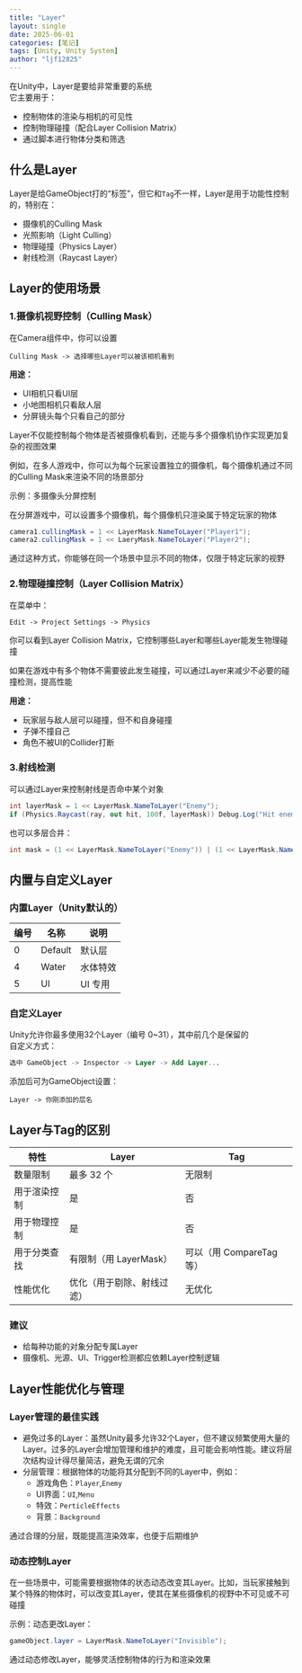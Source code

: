 ```yaml
---
title: "Layer"
layout: single
date: 2025-06-01
categories: [笔记]
tags: [Unity, Unity System]
author: "ljf12825"
---
```

在Unity中，Layer是要给非常重要的系统  
它主要用于：
- 控制物体的渲染与相机的可见性
- 控制物理碰撞（配合Layer Collision Matrix）
- 通过脚本进行物体分类和筛选

## 什么是Layer

Layer是给GameObject打的“标签”，但它和`Tag`不一样，Layer是用于功能性控制的，特别在：
- 摄像机的Culling Mask
- 光照影响（Light Culling）
- 物理碰撞（Physics Layer）
- 射线检测（Raycast Layer）

## Layer的使用场景
### 1.摄像机视野控制（Culling Mask）
在Camera组件中，你可以设置

```text
Culling Mask -> 选择哪些Layer可以被该相机看到
```

**用途：**
- UI相机只看UI层
- 小地图相机只看敌人层
- 分屏镜头每个只看自己的部分

Layer不仅能控制每个物体是否被摄像机看到，还能与多个摄像机协作实现更加复杂的视图效果

例如，在多人游戏中，你可以为每个玩家设置独立的摄像机，每个摄像机通过不同的Culling Mask来渲染不同的场景部分

示例：多摄像头分屏控制

在分屏游戏中，可以设置多个摄像机，每个摄像机只渲染属于特定玩家的物体
```cs
camera1.cullingMask = 1 << LayerMask.NameToLayer("Player1");
camera2.cullingMask = 1 << LaeryMask.NameToLayer("Player2");
```
通过这种方式，你能够在同一个场景中显示不同的物体，仅限于特定玩家的视野



### 2.物理碰撞控制（Layer Collision Matrix）
在菜单中：

```nginx
Edit -> Project Settings -> Physics
```

你可以看到Layer Collision Matrix，它控制哪些Layer和哪些Layer能发生物理碰撞

如果在游戏中有多个物体不需要彼此发生碰撞，可以通过Layer来减少不必要的碰撞检测，提高性能

**用途：**
- 玩家层与敌人层可以碰撞，但不和自身碰撞
- 子弹不撞自己
- 角色不被UI的Collider打断

### 3.射线检测
可以通过Layer来控制射线是否命中某个对象

```csharp
int layerMask = 1 << LayerMask.NameToLayer("Enemy");
if (Physics.Raycast(ray, out hit, 100f, layerMask)) Debug.Log("Hit enemy");
```

也可以多层合并：
```csharp
int mask = (1 << LayerMask.NameToLayer("Enemy")) | (1 << LayerMask.NameToLayer("NPC"));
```
## 内置与自定义Layer

### 内置Layer（Unity默认的）

| 编号 | 名称      | 说明    |
| -- | ------- | ----- |
| 0  | Default | 默认层   |
| 4  | Water   | 水体特效  |
| 5  | UI      | UI 专用 |


### 自定义Layer
Unity允许你最多使用32个Layer（编号 0~31），其中前几个是保留的  
自定义方式：  
```sql
选中 GameObject -> Inspector -> Layer -> Add Layer...
```
添加后可为GameObject设置：
```nginx
Layer -> 你刚添加的层名
```
## Layer与Tag的区别

| 特性     | Layer            | Tag               |
| ------ | ---------------- | ----------------- |
| 数量限制   | 最多 32 个          | 无限制               |
| 用于渲染控制 |    是             | 否                 |
| 用于物理控制 | 是                | 否                 |
| 用于分类查找 | 有限制（用 LayerMask） | 可以（用 CompareTag 等） |
| 性能优化   | 优化（用于剔除、射线过滤）     | 无优化                 |

### 建议
- 给每种功能的对象分配专属Layer
- 摄像机、光源、UI、Trigger检测都应依赖Layer控制逻辑

## Layer性能优化与管理
### Layer管理的最佳实践
- 避免过多的Layer：虽然Unity最多允许32个Layer，但不建议频繁使用大量的Layer。过多的Layer会增加管理和维护的难度，且可能会影响性能。建议将层次结构设计得尽量简洁，避免无谓的冗余
- 分层管理：根据物体的功能将其分配到不同的Layer中，例如：
  - 游戏角色：`Player`,`Enemy`
  - UI界面：`UI`,`Menu`
  - 特效：`PerticleEffects`
  - 背景：`Background`

通过合理的分层，既能提高渲染效率，也便于后期维护

### 动态控制Layer
在一些场景中，可能需要根据物体的状态动态改变其Layer。比如，当玩家接触到某个特殊的物体时，可以改变其Layer，使其在某些摄像机的视野中不可见或不可碰撞

示例：动态更改Layer：
```cs
gameObject.layer = LayerMask.NameToLayer("Invisible");
```
通过动态修改Layer，能够灵活控制物体的行为和渲染效果
